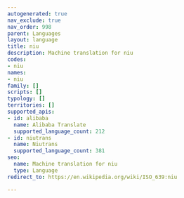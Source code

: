 ```yaml
---
autogenerated: true
nav_exclude: true
nav_order: 998
parent: Languages
layout: language
title: niu
description: Machine translation for niu
codes:
- niu
names:
- niu
family: []
scripts: []
typology: []
territories: []
supported_apis:
- id: alibaba
  name: Alibaba Translate
  supported_language_count: 212
- id: niutrans
  name: Niutrans
  supported_language_count: 381
seo:
  name: Machine translation for niu
  type: Language
redirect_to: https://en.wikipedia.org/wiki/ISO_639:niu

---
```


